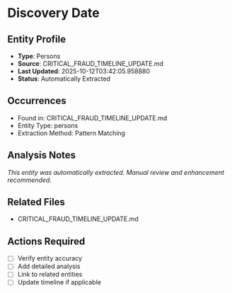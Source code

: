 # Discovery Date

## Entity Profile
- **Type**: Persons
- **Source**: CRITICAL_FRAUD_TIMELINE_UPDATE.md
- **Last Updated**: 2025-10-12T03:42:05.958880
- **Status**: Automatically Extracted

## Occurrences
- Found in: CRITICAL_FRAUD_TIMELINE_UPDATE.md
- Entity Type: persons
- Extraction Method: Pattern Matching

## Analysis Notes
*This entity was automatically extracted. Manual review and enhancement recommended.*

## Related Files
- CRITICAL_FRAUD_TIMELINE_UPDATE.md

## Actions Required
- [ ] Verify entity accuracy
- [ ] Add detailed analysis
- [ ] Link to related entities
- [ ] Update timeline if applicable

